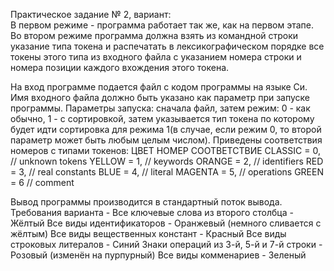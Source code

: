 Практическое задание № 2, вариант:  
В первом режиме - программа работает так же, как на первом этапе. Во втором режиме программа должна взять из командной строки указание типа токена и распечатать в лексикографическом порядке все токены этого типа из входного файла с указанием номера строки и номера позиции каждого вхождения этого токена.

На вход программе подается файл с кодом программы на языке Си. Имя входного файла должно быть указано как параметр при запуске программы.
Параметры запуска: сначала файл, затем режим: 0 - как обычно, 1 - с сортировкой, затем указывается тип токена по которому будет идти сортировка для режима 1(в случае, если режим 0, то второй параметр может быть любым целым числом). Приведены соответствия номеров с типами токенов:
    ЦВЕТ     НОМЕР   СООТВЕТСТВИЕ
    CLASSIC = 0, // unknown tokens
    YELLOW = 1, // keywords
    ORANGE = 2, // identifiers
    RED = 3, // real constants
    BLUE = 4, // literal
    MAGENTA = 5, // operations
    GREEN = 6 // comment

Вывод программы производится в стандартный поток вывода.
Требования варианта - 
Все ключевые слова из второго столбца - Жёлтый
Все виды идентификаторов - Оранжевый (немного сливается с жёлтым)
Все виды вещественных констант - Красный
Все виды строковых литералов - Синий
Знаки операций из 3-й, 5-й и 7-й строки - Розовый (изменён на пурпурный)
Все виды комменариев - Зеленый
